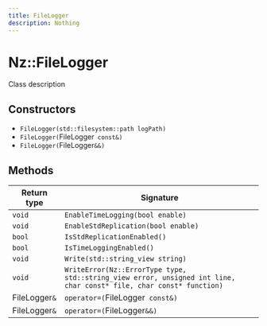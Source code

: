 ```yaml
---
title: FileLogger
description: Nothing
---
```


# Nz::FileLogger

Class description

## Constructors

- `FileLogger(std::filesystem::path logPath)`
- `FileLogger(`FileLogger` const&)`
- `FileLogger(`FileLogger`&&)`

## Methods

| Return type | Signature |
| ----------- | --------- |
| `void` | `EnableTimeLogging(bool enable)` |
| `void` | `EnableStdReplication(bool enable)` |
| `bool` | `IsStdReplicationEnabled()` |
| `bool` | `IsTimeLoggingEnabled()` |
| `void` | `Write(std::string_view string)` |
| `void` | `WriteError(Nz::ErrorType type, std::string_view error, unsigned int line, char const* file, char const* function)` |
| FileLogger`&` | `operator=(`FileLogger` const&)` |
| FileLogger`&` | `operator=(`FileLogger`&&)` |
